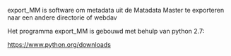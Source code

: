 export_MM 
is software om metadata uit de Matadata Master te exporteren naar een andere directorie of webdav

Het programma export_MM is gebouwd met behulp van python 2.7:

https://www.python.org/downloads


